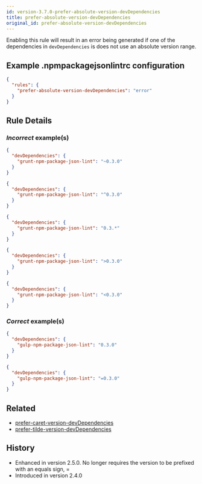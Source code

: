 ```yaml
---
id: version-3.7.0-prefer-absolute-version-devDependencies
title: prefer-absolute-version-devDependencies
original_id: prefer-absolute-version-devDependencies
---
```


Enabling this rule will result in an error being generated if one of the dependencies in `devDependencies` is does not use an absolute version range.

## Example .npmpackagejsonlintrc configuration

```json
{
  "rules": {
    "prefer-absolute-version-devDependencies": "error"
  }
}
```

## Rule Details

### *Incorrect* example(s)

```json
{
  "devDependencies": {
    "grunt-npm-package-json-lint": "~0.3.0"
  }
}
```

```json
{
  "devDependencies": {
    "grunt-npm-package-json-lint": "^0.3.0"
  }
}
```

```json
{
  "devDependencies": {
    "grunt-npm-package-json-lint": "0.3.*"
  }
}
```

```json
{
  "devDependencies": {
    "grunt-npm-package-json-lint": ">0.3.0"
  }
}
```

```json
{
  "devDependencies": {
    "grunt-npm-package-json-lint": "<0.3.0"
  }
}
```

### *Correct* example(s)

```json
{
  "devDependencies": {
    "gulp-npm-package-json-lint": "0.3.0"
  }
}
```

```json
{
  "devDependencies": {
    "gulp-npm-package-json-lint": "=0.3.0"
  }
}
```

## Related

* [prefer-caret-version-devDependencies](prefer-caret-version-devDependencies.md)
* [prefer-tilde-version-devDependencies](prefer-tilde-version-devDependencies.md)

## History

* Enhanced in version 2.5.0. No longer requires the version to be prefixed with an equals sign, =
* Introduced in version 2.4.0
